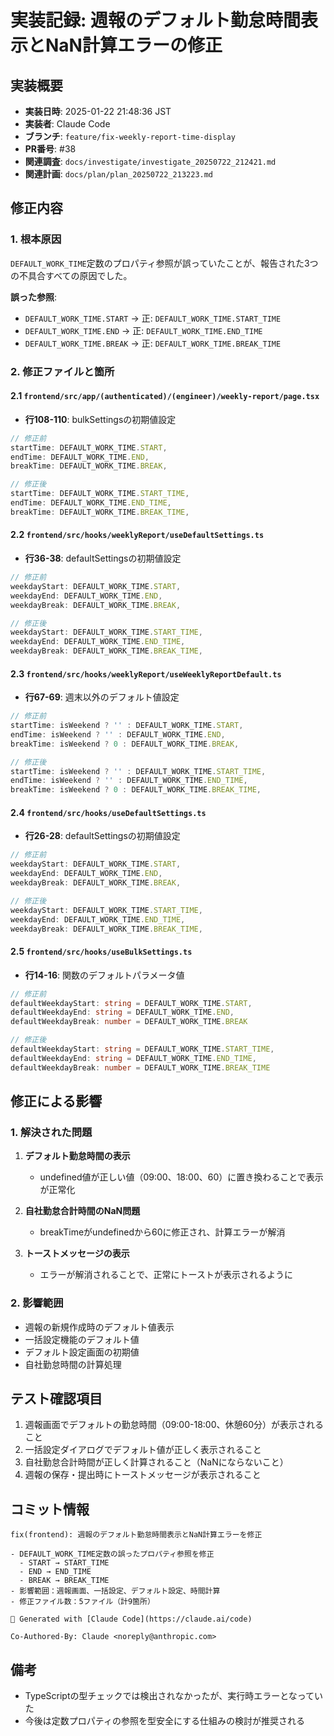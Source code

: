 # 実装記録: 週報のデフォルト勤怠時間表示とNaN計算エラーの修正

## 実装概要
- **実装日時**: 2025-01-22 21:48:36 JST
- **実装者**: Claude Code
- **ブランチ**: `feature/fix-weekly-report-time-display`
- **PR番号**: #38
- **関連調査**: `docs/investigate/investigate_20250722_212421.md`
- **関連計画**: `docs/plan/plan_20250722_213223.md`

## 修正内容

### 1. 根本原因
`DEFAULT_WORK_TIME`定数のプロパティ参照が誤っていたことが、報告された3つの不具合すべての原因でした。

**誤った参照**:
- `DEFAULT_WORK_TIME.START` → 正: `DEFAULT_WORK_TIME.START_TIME`
- `DEFAULT_WORK_TIME.END` → 正: `DEFAULT_WORK_TIME.END_TIME`
- `DEFAULT_WORK_TIME.BREAK` → 正: `DEFAULT_WORK_TIME.BREAK_TIME`

### 2. 修正ファイルと箇所

#### 2.1 `frontend/src/app/(authenticated)/(engineer)/weekly-report/page.tsx`
- **行108-110**: bulkSettingsの初期値設定

```typescript
// 修正前
startTime: DEFAULT_WORK_TIME.START,
endTime: DEFAULT_WORK_TIME.END,
breakTime: DEFAULT_WORK_TIME.BREAK,

// 修正後
startTime: DEFAULT_WORK_TIME.START_TIME,
endTime: DEFAULT_WORK_TIME.END_TIME,
breakTime: DEFAULT_WORK_TIME.BREAK_TIME,
```

#### 2.2 `frontend/src/hooks/weeklyReport/useDefaultSettings.ts`
- **行36-38**: defaultSettingsの初期値設定

```typescript
// 修正前
weekdayStart: DEFAULT_WORK_TIME.START,
weekdayEnd: DEFAULT_WORK_TIME.END,
weekdayBreak: DEFAULT_WORK_TIME.BREAK,

// 修正後
weekdayStart: DEFAULT_WORK_TIME.START_TIME,
weekdayEnd: DEFAULT_WORK_TIME.END_TIME,
weekdayBreak: DEFAULT_WORK_TIME.BREAK_TIME,
```

#### 2.3 `frontend/src/hooks/weeklyReport/useWeeklyReportDefault.ts`
- **行67-69**: 週末以外のデフォルト値設定

```typescript
// 修正前
startTime: isWeekend ? '' : DEFAULT_WORK_TIME.START,
endTime: isWeekend ? '' : DEFAULT_WORK_TIME.END,
breakTime: isWeekend ? 0 : DEFAULT_WORK_TIME.BREAK,

// 修正後
startTime: isWeekend ? '' : DEFAULT_WORK_TIME.START_TIME,
endTime: isWeekend ? '' : DEFAULT_WORK_TIME.END_TIME,
breakTime: isWeekend ? 0 : DEFAULT_WORK_TIME.BREAK_TIME,
```

#### 2.4 `frontend/src/hooks/useDefaultSettings.ts`
- **行26-28**: defaultSettingsの初期値設定

```typescript
// 修正前
weekdayStart: DEFAULT_WORK_TIME.START,
weekdayEnd: DEFAULT_WORK_TIME.END,
weekdayBreak: DEFAULT_WORK_TIME.BREAK,

// 修正後
weekdayStart: DEFAULT_WORK_TIME.START_TIME,
weekdayEnd: DEFAULT_WORK_TIME.END_TIME,
weekdayBreak: DEFAULT_WORK_TIME.BREAK_TIME,
```

#### 2.5 `frontend/src/hooks/useBulkSettings.ts`
- **行14-16**: 関数のデフォルトパラメータ値

```typescript
// 修正前
defaultWeekdayStart: string = DEFAULT_WORK_TIME.START,
defaultWeekdayEnd: string = DEFAULT_WORK_TIME.END,
defaultWeekdayBreak: number = DEFAULT_WORK_TIME.BREAK

// 修正後
defaultWeekdayStart: string = DEFAULT_WORK_TIME.START_TIME,
defaultWeekdayEnd: string = DEFAULT_WORK_TIME.END_TIME,
defaultWeekdayBreak: number = DEFAULT_WORK_TIME.BREAK_TIME
```

## 修正による影響

### 1. 解決された問題
1. **デフォルト勤怠時間の表示**
   - undefined値が正しい値（09:00、18:00、60）に置き換わることで表示が正常化

2. **自社勤怠合計時間のNaN問題**
   - breakTimeがundefinedから60に修正され、計算エラーが解消

3. **トーストメッセージの表示**
   - エラーが解消されることで、正常にトーストが表示されるように

### 2. 影響範囲
- 週報の新規作成時のデフォルト値表示
- 一括設定機能のデフォルト値
- デフォルト設定画面の初期値
- 自社勤怠時間の計算処理

## テスト確認項目
1. 週報画面でデフォルトの勤怠時間（09:00-18:00、休憩60分）が表示されること
2. 一括設定ダイアログでデフォルト値が正しく表示されること
3. 自社勤怠合計時間が正しく計算されること（NaNにならないこと）
4. 週報の保存・提出時にトーストメッセージが表示されること

## コミット情報
```
fix(frontend): 週報のデフォルト勤怠時間表示とNaN計算エラーを修正

- DEFAULT_WORK_TIME定数の誤ったプロパティ参照を修正
  - START → START_TIME
  - END → END_TIME
  - BREAK → BREAK_TIME
- 影響範囲：週報画面、一括設定、デフォルト設定、時間計算
- 修正ファイル数：5ファイル（計9箇所）

🤖 Generated with [Claude Code](https://claude.ai/code)

Co-Authored-By: Claude <noreply@anthropic.com>
```

## 備考
- TypeScriptの型チェックでは検出されなかったが、実行時エラーとなっていた
- 今後は定数プロパティの参照を型安全にする仕組みの検討が推奨される